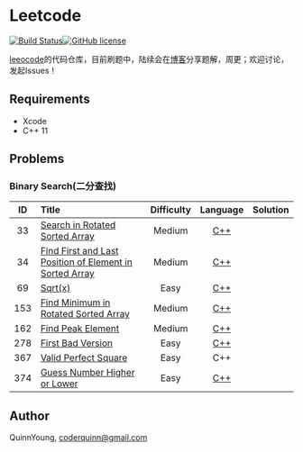 # Leetcode 
[![Build Status](https://travis-ci.org/CoderQuinn/leetcode.svg?branch=master)](https://travis-ci.org/CoderQuinn/leetcode)[![GitHub license](https://img.shields.io/badge/license-BSD_3--Clause-blue.svg)](https://raw.githubusercontent.com/CoderQuinn/leetcode/master/LICENSE)

[leeocode](https://leetcode-cn.com/u/quinnyang/)的代码仓库，目前刷题中，陆续会在[博客](https://quinnyoung.com/)分享题解，周更；欢迎讨论，发起Issues！

## Requirements
- Xcode
- C++ 11

## Problems

### Binary Search(二分查找)

|  ID  | Title                                                        | Difficulty |                           Language                           | Solution |
| :--: | :----------------------------------------------------------- | :--------: | :----------------------------------------------------------: | :------: |
|  33  | [Search in Rotated Sorted Array](https://leetcode-cn.com/problems/search-in-rotated-sorted-array) |   Medium   | [C++](https://github.com/CoderQuinn/leetcode/blob/master/binary%20search/33%20Search%20in%20Rotated%20Sorted%20Array/SearchinRotatedSortedArray.cpp) |          |
|  34  | [Find First and Last Position of Element in Sorted Array](https://leetcode-cn.com/problems/find-first-and-last-position-of-element-in-sorted-array) |   Medium   | [C++](https://github.com/CoderQuinn/leetcode/blob/master/binary%20search/34%20Find%20First%20and%20Last%20Position%20of%20Element%20in%20Sorted%20Array/FindFirstAndLastPositionOfElementInSortedArray.cpp) |          |
|  69  | [Sqrt(x)](https://leetcode-cn.com/problems/sqrtx)            |    Easy    | [C++](https://github.com/CoderQuinn/leetcode/blob/master/binary%20search/69%20Sqrt(x)/Sqrt(x).cpp) |          |
| 153  | [Find Minimum in Rotated Sorted Array](https://leetcode-cn.com/problems/find-minimum-in-rotated-sorted-array) |   Medium   | [C++](https://github.com/CoderQuinn/leetcode/blob/master/binary%20search/153%20Find%20Minimum%20in%20Rotated%20Sorted%20Array/FindMinimumInRotatedSortedArray.cpp) |          |
| 162  | [Find Peak Element](https://leetcode-cn.com/problems/find-peak-element) |   Medium   | [C++](https://github.com/CoderQuinn/leetcode/blob/master/binary%20search/162%20Find%20Peak%20Element/FindPeakElement.cpp) |          |
| 278  | [First Bad Version](https://leetcode-cn.com/problems/first-bad-version) |    Easy    | [C++](https://github.com/CoderQuinn/leetcode/blob/master/binary%20search/278%20First%20Bad%20Version/FirstBadVersion.cpp) |          |
| 367  | [Valid Perfect Square](https://leetcode-cn.com/problems/valid-perfect-square) |    Easy    |                             C++                              |          |
| 374  | [Guess Number Higher or Lower](https://leetcode-cn.com/problems/guess-number-higher-or-lower) |    Easy    | [C++](https://github.com/CoderQuinn/leetcode/blob/master/binary%20search/374.%20Guess%20Number%20Higher%20or%20Lower/GuessNumberHigherorLower.cpp) |          |

## Author

QuinnYoung, coderquinn@gmail.com




